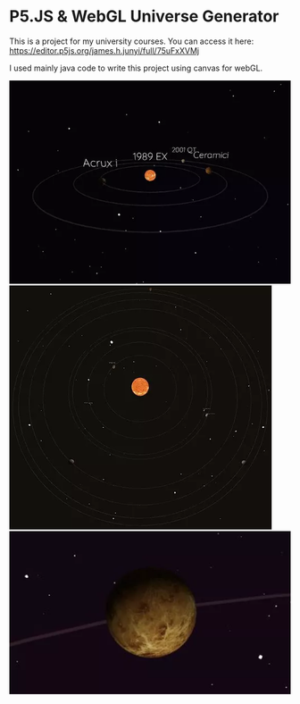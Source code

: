 # P5.JS & WebGL Universe Generator

This is a project for my university courses.
You can access it here:
https://editor.p5js.org/james.h.junyi/full/75uFxXVMj

I used mainly java code to write this project using canvas for webGL.

![alt text](https://github.com/UxxHans/Rainbow-Cats-Universe-Generator/blob/main/Pictures/1.webp)
![alt text](https://github.com/UxxHans/Rainbow-Cats-Universe-Generator/blob/main/Pictures/2.webp)
![alt text](https://github.com/UxxHans/Rainbow-Cats-Universe-Generator/blob/main/Pictures/3.webp)
